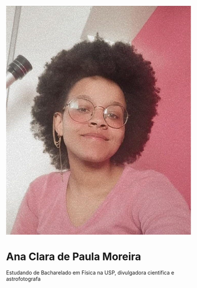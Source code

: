![anac clara ](https://github.com/Apleiade/apleiade/blob/main/photo_2021-06-12_09-36-45.jpg)


# Ana Clara de Paula Moreira 
Estudando de Bacharelado em Física na USP, divulgadora cientifica e astrofotografa 
